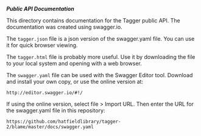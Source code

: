 
***Public API Documentation***

This directory contains documentation for the Tagger public API. The documentation was created using swagger.io.
 
 The `tagger.json` file is a json version of the swagger.yaml file.  You can use it for quick browser viewing. 
 
 The `tagger.html` file is probably more useful. Use it by downloading the file to your local system and opening with a web browser.

The `swagger.yaml` file can be used with the Swagger Editor tool.  Download and install your own copy, or use the online version at:

    http://editor.swagger.io/#!/

If using the online version, select file > Import URL.  Then enter the URL for the swagger.yaml file in this repository:

    https://github.com/hatfieldlibrary/tagger-2/blame/master/docs/swagger.yaml


